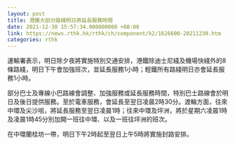 ```yaml
---
layout: post
title: 港鐵大部分路綫明日將延長服務時間
date: 2021-12-30 15:57:34.000000000 +08:00
link: https://news.rthk.hk/rthk/ch/component/k2/1626600-20211230.htm
categories: rthk
---
```


運輸署表示，明日除夕夜將實施特別交通安排，港鐵除迪士尼綫及機場快綫外的8條路綫，明日下午會加強班次，並延長服務1小時；輕鐵所有路綫明日亦會延長服務1小時。

部分巴士及專線小巴路線會調整、加強服務或延長服務時間，特別巴士路線會於明日及後日提供服務。至於電車服務，會延長至翌日凌晨2時30分。渡輪方面，往來中環及尖沙咀，將延長服務至翌日凌晨1時；往來中環及坪洲，將於星期六凌晨1時及凌晨1時45分別加開一班往中環、以及一班往坪洲的班次。

在中環蘭桂坊一帶，明日下午2時起至翌日上午5時將實施封路安排。
